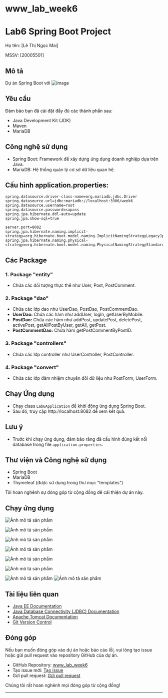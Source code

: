 # www_lab_week6
# Lab6 Spring Boot Project
Họ tên: [Lê Thị Ngọc Mai]

MSSV: [20005501]
## Mô tả

Dự án Spring Boot với
![image](https://github.com/ngocmai1522k2/www_lab_week6/assets/144517477/dfa85dea-c09e-4018-bd48-cbeb62d68881)


## Yêu cầu

Đảm bảo bạn đã cài đặt đầy đủ các thành phần sau:
- Java Development Kit (JDK)
- Maven
- MariaDB

## Công nghệ sử dụng

- Spring Boot: Framework để xây dựng ứng dụng doanh nghiệp dựa trên Java.
- MariaDB: Hệ thống quản lý cơ sở dữ liệu quan hệ.
## Cấu hình application.properties:

```properties
spring.datasource.driver-class-name=org.mariadb.jdbc.Driver
spring.datasource.url=jdbc:mariadb://localhost:3306/week6
spring.datasource.username=root
spring.datasource.password=sapass
spring.jpa.hibernate.ddl-auto=update
spring.jpa.show-sql=true

server.port=8082
spring.jpa.hibernate.naming.implicit-strategy=org.hibernate.boot.model.naming.ImplicitNamingStrategyLegacyJpaImpl
spring.jpa.hibernate.naming.physical-strategy=org.hibernate.boot.model.naming.PhysicalNamingStrategyStandardImpl
```
## Các Package

### 1. Package "entity"
   - Chứa các đối tượng thực thể như User, Post, PostComment.

### 2. Package "dao"
   - Chứa các lớp dao như UserDao, PostDao, PostCommentDao.
   - **UserDao:** Chứa các hàm như addUser, logIn, getUserByMobile.
   - **PostDao:** Chứa các hàm như addPost, updatePost, deletePost, activePost, getAllPostByUser, getAll, getPost.
   - **PostCommentDao:** Chứa hàm getPostCommentByPostID.

### 3. Package "controllers"
   - Chứa các lớp controller như UserController, PostController.

### 4. Package "convert"
   - Chứa các lớp đảm nhiệm chuyển đổi dữ liệu như PostForm, UserForm.




## Chạy Ứng dụng

- Chạy class `Lab6Application` để khởi động ứng dụng Spring Boot. 
- Sau đó, truy cập http://localhost:8082 để xem kết quả.

## Lưu ý

- Trước khi chạy ứng dụng, đảm bảo rằng đã cấu hình đúng kết nối database trong file `application.properties`.

## Thư viện và Công nghệ sử dụng

- Spring Boot
- MariaDB
- Thymeleaf (được sử dụng trong thư mục "templates")

Tôi hoan nghênh sự đóng góp từ cộng đồng để cải thiện dự án này.

## Chạy ứng dụng

![Ảnh mô tả sản phẩm](https://i.imgur.com/rGLZIgi.png)

![Ảnh mô tả sản phẩm](https://i.imgur.com/wtzOXPc.png)

![Ảnh mô tả sản phẩm](https://i.imgur.com/3ljBjh3.png)

![Ảnh mô tả sản phẩm](https://i.imgur.com/m7vLMM8.png)

![Ảnh mô tả sản phẩm](https://i.imgur.com/NBFWYc0.png)

![Ảnh mô tả sản phẩm](https://i.imgur.com/DyEppoD.png)

![Ảnh mô tả sản phẩm](https://i.imgur.com/fEuXcbY.png)
![Ảnh mô tả sản phẩm](https://i.imgur.com/Yx199cA.png)


## Tài liệu liên quan

- [Java EE Documentation](https://javaee.github.io/javaee-spec/)
- [Java Database Connectivity (JDBC) Documentation](https://docs.oracle.com/en/java/javase/16/docs/api/java.sql/java/sql/package-summary.html)
- [Apache Tomcat Documentation](https://tomcat.apache.org/tomcat-9.0-doc/index.html)
- [Git Version Control](https://git-scm.com/book/en/v2)


## Đóng góp

Nếu bạn muốn đóng góp vào dự án hoặc báo cáo lỗi, vui lòng tạo issue hoặc gửi pull request vào repository GitHub của dự án.

- GitHub Repository: [www_lab_week6](https://github.com/ngocmai1522k2/www_lab_week6)
- Tạo issue mới: [Tạo issue](https://github.com/ngocmai1522k2/www_lab_week6/issues/new)
- Gửi pull request: [Gửi pull request](https://github.com/ngocmai1522k2/www_lab_week6/compare)

Chúng tôi rất hoan nghênh mọi đóng góp từ cộng đồng!

---
